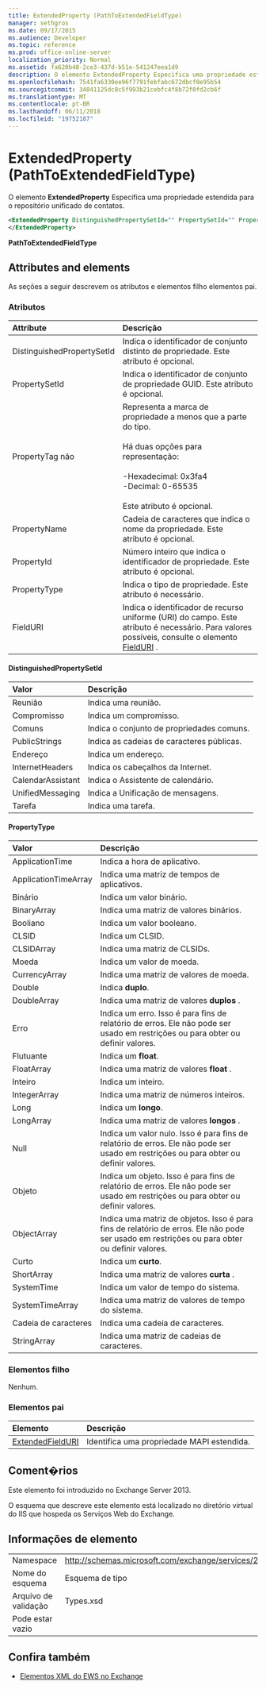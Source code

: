 ```yaml
---
title: ExtendedProperty (PathToExtendedFieldType)
manager: sethgros
ms.date: 09/17/2015
ms.audience: Developer
ms.topic: reference
ms.prod: office-online-server
localization_priority: Normal
ms.assetid: fa620b48-2ce3-437d-b51e-541247eea1d9
description: O elemento ExtendedProperty Especifica uma propriedade estendida para o repositório unificado de contatos.
ms.openlocfilehash: 7541fa6330ee96f7791febfabc672dbcf0e95b54
ms.sourcegitcommit: 34041125dc8c5f993b21cebfc4f8b72f0fd2cb6f
ms.translationtype: MT
ms.contentlocale: pt-BR
ms.lasthandoff: 06/11/2018
ms.locfileid: "19752187"
---
```

# <a name="extendedproperty-pathtoextendedfieldtype"></a>ExtendedProperty (PathToExtendedFieldType)

O elemento **ExtendedProperty** Especifica uma propriedade estendida para o repositório unificado de contatos. 
  
```xml
<ExtendedProperty DistinguishedPropertySetId="" PropertySetId="" PropertyTag="" PropertyName="" PropertyId="" PropertyType="" FieldURI="">
</ExtendedProperty>
```

**PathToExtendedFieldType**

## <a name="attributes-and-elements"></a>Attributes and elements

As seções a seguir descrevem os atributos e elementos filho elementos pai.
  
### <a name="attributes"></a>Atributos

|**Attribute**|**Descrição**|
|:-----|:-----|
|DistinguishedPropertySetId  <br/> |Indica o identificador de conjunto distinto de propriedade. Este atributo é opcional.  <br/> |
|PropertySetId  <br/> |Indica o identificador de conjunto de propriedade GUID. Este atributo é opcional.  <br/> |
|PropertyTag não  <br/> | Representa a marca de propriedade a menos que a parte do tipo.<br/><br/>Há duas opções para representação:  <br/><br/>-Hexadecimal: 0x3fa4  <br/>-Decimal: 0-65535<br/><br/>  Este atributo é opcional.  <br/> |
|PropertyName  <br/> |Cadeia de caracteres que indica o nome da propriedade. Este atributo é opcional.  <br/> |
|PropertyId  <br/> |Número inteiro que indica o identificador de propriedade. Este atributo é opcional.  <br/> |
|PropertyType  <br/> |Indica o tipo de propriedade. Este atributo é necessário.  <br/> |
|FieldURI  <br/> |Indica o identificador de recurso uniforme (URI) do campo. Este atributo é necessário. Para valores possíveis, consulte o elemento [FieldURI](fielduri.md) .  <br/> |
   
#### <a name="distinguishedpropertysetid"></a>DistinguishedPropertySetId

|**Valor**|**Descrição**|
|:-----|:-----|
|Reunião  <br/> |Indica uma reunião.  <br/> |
|Compromisso  <br/> |Indica um compromisso.  <br/> |
|Comuns  <br/> |Indica o conjunto de propriedades comuns.  <br/> |
|PublicStrings  <br/> |Indica as cadeias de caracteres públicas.  <br/> |
|Endereço  <br/> |Indica um endereço.  <br/> |
|InternetHeaders  <br/> |Indica os cabeçalhos da Internet.  <br/> |
|CalendarAssistant  <br/> |Indica o Assistente de calendário.  <br/> |
|UnifiedMessaging  <br/> |Indica a Unificação de mensagens.  <br/> |
|Tarefa  <br/> |Indica uma tarefa.  <br/> |
   
#### <a name="propertytype"></a>PropertyType

|**Valor**|**Descrição**|
|:-----|:-----|
|ApplicationTime  <br/> |Indica a hora de aplicativo.  <br/> |
|ApplicationTimeArray  <br/> |Indica uma matriz de tempos de aplicativos.  <br/> |
|Binário  <br/> |Indica um valor binário.  <br/> |
|BinaryArray  <br/> |Indica uma matriz de valores binários.  <br/> |
|Booliano  <br/> |Indica um valor booleano.  <br/> |
|CLSID  <br/> |Indica um CLSID.  <br/> |
|CLSIDArray  <br/> |Indica uma matriz de CLSIDs.  <br/> |
|Moeda  <br/> |Indica um valor de moeda.  <br/> |
|CurrencyArray  <br/> |Indica uma matriz de valores de moeda.  <br/> |
|Double  <br/> |Indica **duplo**.  <br/> |
|DoubleArray  <br/> |Indica uma matriz de valores **duplos** .  <br/> |
|Erro  <br/> |Indica um erro. Isso é para fins de relatório de erros. Ele não pode ser usado em restrições ou para obter ou definir valores.  <br/> |
|Flutuante  <br/> |Indica um **float**.  <br/> |
|FloatArray  <br/> |Indica uma matriz de valores **float** .  <br/> |
|Inteiro  <br/> |Indica um inteiro.  <br/> |
|IntegerArray  <br/> |Indica uma matriz de números inteiros.  <br/> |
|Long  <br/> |Indica um **longo**.  <br/> |
|LongArray  <br/> |Indica uma matriz de valores **longos** .  <br/> |
|Null  <br/> |Indica um valor nulo. Isso é para fins de relatório de erros. Ele não pode ser usado em restrições ou para obter ou definir valores.  <br/> |
|Objeto  <br/> |Indica um objeto. Isso é para fins de relatório de erros. Ele não pode ser usado em restrições ou para obter ou definir valores.  <br/> |
|ObjectArray  <br/> |Indica uma matriz de objetos. Isso é para fins de relatório de erros. Ele não pode ser usado em restrições ou para obter ou definir valores.  <br/> |
|Curto  <br/> |Indica um **curto**.  <br/> |
|ShortArray  <br/> |Indica uma matriz de valores **curta** .  <br/> |
|SystemTime  <br/> |Indica um valor de tempo do sistema.  <br/> |
|SystemTimeArray  <br/> |Indica uma matriz de valores de tempo do sistema.  <br/> |
|Cadeia de caracteres  <br/> |Indica uma cadeia de caracteres.  <br/> |
|StringArray  <br/> |Indica uma matriz de cadeias de caracteres.  <br/> |
   
### <a name="child-elements"></a>Elementos filho

Nenhum.
  
### <a name="parent-elements"></a>Elementos pai

|**Elemento**|**Descrição**|
|:-----|:-----|
|[ExtendedFieldURI](extendedfielduri.md) <br/> |Identifica uma propriedade MAPI estendida.  <br/> |
   
## <a name="remarks"></a>Coment�rios

Este elemento foi introduzido no Exchange Server 2013.
  
O esquema que descreve este elemento está localizado no diretório virtual do IIS que hospeda os Serviços Web do Exchange.
  
## <a name="element-information"></a>Informações de elemento

|||
|:-----|:-----|
|Namespace  <br/> |http://schemas.microsoft.com/exchange/services/2006/types  <br/> |
|Nome do esquema  <br/> |Esquema de tipo  <br/> |
|Arquivo de validação  <br/> |Types.xsd  <br/> |
|Pode estar vazio  <br/> ||
   
## <a name="see-also"></a>Confira também

- [Elementos XML do EWS no Exchange](ews-xml-elements-in-exchange.md)

